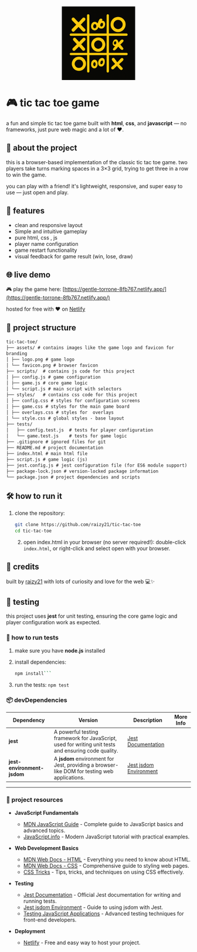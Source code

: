 <p align="center">
  <img src="assets/logo.png" alt="Tic Tac Toe Logo" width="200" />
</p>

# 🎮 tic tac toe game

a fun and simple tic tac toe game built with **html**, **css**, and **javascript** — no frameworks, just pure web magic and a lot of ❤️.

## 🧠 about the project

this is a browser-based implementation of the classic tic tac toe game. two players take turns marking spaces in a 3×3 grid, trying to get three in a row to win the game.

you can play with a friend! it's lightweight, responsive, and super easy to use — just open and play.

## 🚀 features

- clean and responsive layout
- Simple and intuitive gameplay
- pure html, css , js
- player name configuration
- game restart functionality
- visual feedback for game result (win, lose, draw)

## 🌐 live demo

🎮 play the game here: [https://gentle-torrone-8fb767.netlify.app/](https://gentle-torrone-8fb767.netlify.app/)

hosted for free with ❤️ on [Netlify](https://www.netlify.com/)

## 📁 project structure

```
tic-tac-toe/
├── assets/ # contains images like the game logo and favicon for branding
│ ├── logo.png # game logo
│ └── favicon.png # browser favicon
├── scripts/  # contains js code for this project
│ ├── config.js # game configuration
│ ├── game.js # core game logic
│ └── script.js # main script with selectors
├── styles/   # contains css code for this project
│ ├── config.css # styles for configuration screens
│ ├── game.css # styles for the main game board
│ ├── overlays.css # styles for  overlays
│ └── style.css # global styles - base layout
├── tests/
│   ├── config.test.js  # tests for player configuration
│   └── game.test.js    # tests for game logic
├── .gitignore # ignored files for git
├── README.md # project documentation
├── index.html # main html file
├── script.js # game logic (js)
├── jest.config.js # jest configuration file (for ES6 module support)
├── package-lock.json # version-locked package information
└── package.json # project dependencies and scripts
```

## 🛠️ how to run it

1. clone the repository:

   ```bash
   git clone https://github.com/raizy21/tic-tac-toe
   cd tic-tac-toe
   ```

   2. open index.html in your browser (no server required!): double-click `index.html`, or right-click and select open with your browser.

## 🙌 credits

built by [raizy21](https://github.com/raizy21) with lots of curiosity and love for the web 💻✨

## 🧪 testing

this project uses **jest** for unit testing, ensuring the core game logic and player configuration work as expected.

### 🚀 how to run tests

1. make sure you have **node.js** installed
2. install dependencies:

   ````bash
   npm install```
   ````

3. run the tests:
   `npm test`

### 📦 devDependencies

| Dependency                 | Version                                                                                             | Description                                                                           | More Info |
| -------------------------- | --------------------------------------------------------------------------------------------------- | ------------------------------------------------------------------------------------- | --------- |
| **jest**                   | A powerful testing framework for JavaScript, used for writing unit tests and ensuring code quality. | [Jest Documentation](https://jestjs.io/docs/getting-started)                          |
| **jest-environment-jsdom** | A **jsdom** environment for Jest, providing a browser-like DOM for testing web applications.        | [Jest jsdom Environment](https://jestjs.io/docs/configuration#testenvironment-string) |

---

### 🔗 project resources

- **JavaScript Fundamentals**

  - [MDN JavaScript Guide](https://developer.mozilla.org/en-US/docs/Web/JavaScript/Guide) - Complete guide to JavaScript basics and advanced topics.
  - [JavaScript.info](https://javascript.info/) - Modern JavaScript tutorial with practical examples.

- **Web Development Basics**

  - [MDN Web Docs - HTML](https://developer.mozilla.org/en-US/docs/Web/HTML) - Everything you need to know about HTML.
  - [MDN Web Docs - CSS](https://developer.mozilla.org/en-US/docs/Web/CSS) - Comprehensive guide to styling web pages.
  - [CSS Tricks](https://css-tricks.com/) - Tips, tricks, and techniques on using CSS effectively.

- **Testing**

  - [Jest Documentation](https://jestjs.io/docs/getting-started) - Official Jest documentation for writing and running tests.
  - [Jest jsdom Environment](https://jestjs.io/docs/configuration#testenvironment-string) - Guide to using jsdom with Jest.
  - [Testing JavaScript Applications](https://testingjavascript.com/) - Advanced testing techniques for front-end developers.

- **Deployment**

  - [Netlify](https://www.netlify.com/) - Free and easy way to host your project.
